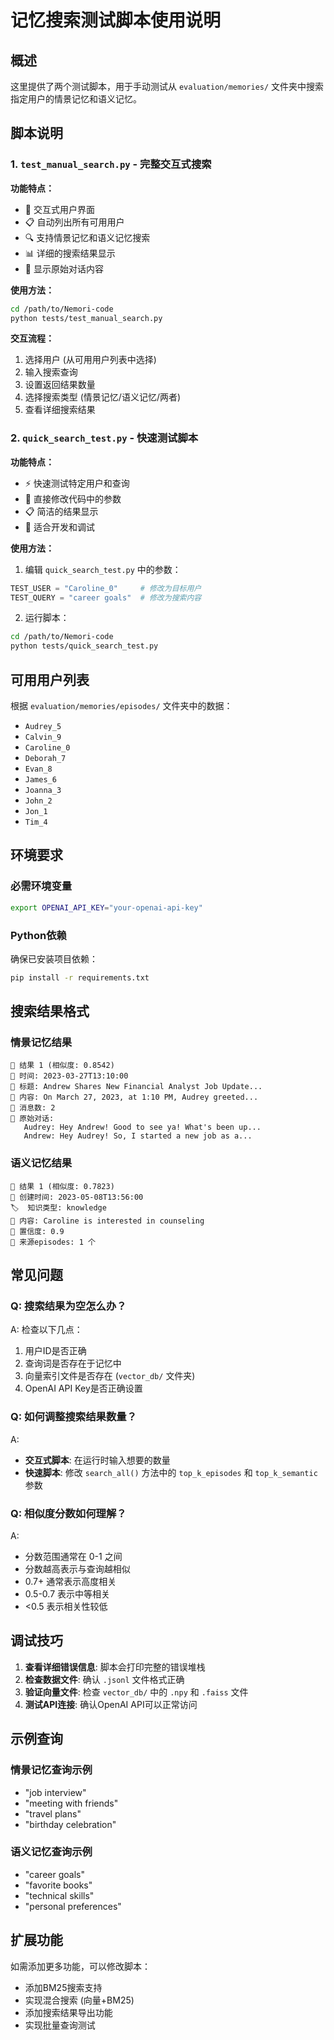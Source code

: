 # 记忆搜索测试脚本使用说明

## 概述

这里提供了两个测试脚本，用于手动测试从 `evaluation/memories/` 文件夹中搜索指定用户的情景记忆和语义记忆。

## 脚本说明

### 1. `test_manual_search.py` - 完整交互式搜索

**功能特点：**
- 🎯 交互式用户界面
- 📋 自动列出所有可用用户
- 🔍 支持情景记忆和语义记忆搜索
- 📊 详细的搜索结果显示
- 💬 显示原始对话内容

**使用方法：**
```bash
cd /path/to/Nemori-code
python tests/test_manual_search.py
```

**交互流程：**
1. 选择用户 (从可用用户列表中选择)
2. 输入搜索查询
3. 设置返回结果数量
4. 选择搜索类型 (情景记忆/语义记忆/两者)
5. 查看详细搜索结果

### 2. `quick_search_test.py` - 快速测试脚本

**功能特点：**
- ⚡ 快速测试特定用户和查询
- 🎯 直接修改代码中的参数
- 📋 简洁的结果显示
- 🚀 适合开发和调试

**使用方法：**
1. 编辑 `quick_search_test.py` 中的参数：
```python
TEST_USER = "Caroline_0"     # 修改为目标用户
TEST_QUERY = "career goals"  # 修改为搜索内容
```

2. 运行脚本：
```bash
cd /path/to/Nemori-code
python tests/quick_search_test.py
```

## 可用用户列表

根据 `evaluation/memories/episodes/` 文件夹中的数据：

- `Audrey_5`
- `Calvin_9` 
- `Caroline_0`
- `Deborah_7`
- `Evan_8`
- `James_6`
- `Joanna_3`
- `John_2`
- `Jon_1`
- `Tim_4`

## 环境要求

### 必需环境变量
```bash
export OPENAI_API_KEY="your-openai-api-key"
```

### Python依赖
确保已安装项目依赖：
```bash
pip install -r requirements.txt
```

## 搜索结果格式

### 情景记忆结果
```
🔸 结果 1 (相似度: 0.8542)
📅 时间: 2023-03-27T13:10:00
📝 标题: Andrew Shares New Financial Analyst Job Update...
📄 内容: On March 27, 2023, at 1:10 PM, Audrey greeted...
💬 消息数: 2
💭 原始对话:
   Audrey: Hey Andrew! Good to see ya! What's been up...
   Andrew: Hey Audrey! So, I started a new job as a...
```

### 语义记忆结果
```
🔸 结果 1 (相似度: 0.7823)
📅 创建时间: 2023-05-08T13:56:00
🏷️  知识类型: knowledge
📄 内容: Caroline is interested in counseling
🎯 置信度: 0.9
🔗 来源episodes: 1 个
```

## 常见问题

### Q: 搜索结果为空怎么办？
A: 检查以下几点：
1. 用户ID是否正确
2. 查询词是否存在于记忆中
3. 向量索引文件是否存在 (`vector_db/` 文件夹)
4. OpenAI API Key是否正确设置

### Q: 如何调整搜索结果数量？
A: 
- **交互式脚本**: 在运行时输入想要的数量
- **快速脚本**: 修改 `search_all()` 方法中的 `top_k_episodes` 和 `top_k_semantic` 参数

### Q: 相似度分数如何理解？
A: 
- 分数范围通常在 0-1 之间
- 分数越高表示与查询越相似
- 0.7+ 通常表示高度相关
- 0.5-0.7 表示中等相关
- <0.5 表示相关性较低

## 调试技巧

1. **查看详细错误信息**: 脚本会打印完整的错误堆栈
2. **检查数据文件**: 确认 `.jsonl` 文件格式正确
3. **验证向量文件**: 检查 `vector_db/` 中的 `.npy` 和 `.faiss` 文件
4. **测试API连接**: 确认OpenAI API可以正常访问

## 示例查询

### 情景记忆查询示例
- "job interview"
- "meeting with friends" 
- "travel plans"
- "birthday celebration"

### 语义记忆查询示例
- "career goals"
- "favorite books"
- "technical skills"
- "personal preferences"

## 扩展功能

如需添加更多功能，可以修改脚本：
- 添加BM25搜索支持
- 实现混合搜索 (向量+BM25)
- 添加搜索结果导出功能
- 实现批量查询测试
